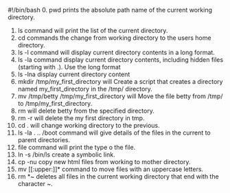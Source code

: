 #!/bin/bash
0. pwd prints the absolute path name of the current working directory.
1. ls command will print the list of the current directory.
2. cd commands the change from working directory to the users home directory.
3. ls -l command will display current directory contents in a long format.
4. ls -la command display current directory contents, including hidden files (starting with .). Use the long format
5. ls -lna display current directory content
6. mkdir /tmp/my_first_directory will Create a script that creates a directory named my_first_directory in the /tmp/ directory.
7. mv /tmp/betty /tmp/my_first_directory will Move the file betty from /tmp/ to /tmp/my_first_directory.
8. rm will delete betty from the specified directory.
9. rm -r will delete the my first directory in tmp.
10. cd . will change working directory to the previous.
11. ls -la . .. /boot command will give details of the files in the current to parent directories.
12. file command will print the type o the file.
13. ln -s /bin/ls create a symbolic link.
14. cp -nu copy new html files from working to mother directory.
15. mv [[:upper:]]* command to move files with an uppercase letters.
16. rm *~ deletes all files in the current working directory that end with the character ~.
